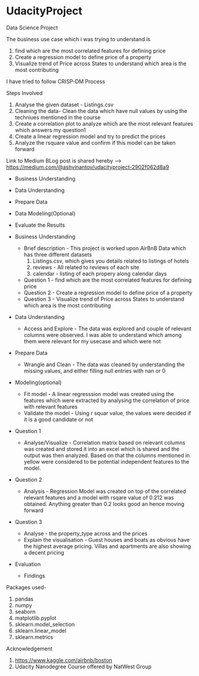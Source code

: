 # UdacityProject
Data Science Project



The business use case which i was trying to understand is

1. find which are the most correlated features for defining price
2. Create a regression model to define price of a property
3. Visualize trend of Price across States to understand which area is the most contributing

I have tried to follow CRISP-DM Process

Steps Involved
1. Analyse the given dataset - Listings.csv
2. Cleaning the data- Clean the data which have null values by using the techniues mentioned in the course
3. Create a correlation plot to analyze which are the most relevant features which answers my question1
4. Create a linear regression model and try to predict the prices
5. Analyze the rsquare value and confirm if this model can be taken forward

Link to Medium BLog post is shared hereby --> https://medium.com/@ashvinantov/udacityproject-2902f062d8a9

* Business Understanding
* Data Understanding
* Prepare Data
* Data Modeling(Optional)
* Evaluate the Results



* Business Understanding
    - Brief description - This project is worked upon AirBnB Data which has three different datasets
        1. Listings.csv, which gives you details related to listings of hotels
        2. reviews - All related to reviews of each site
        3. calendar - listing of each propery along calendar days
    - Question 1 - find which are the most correlated features for defining price
    - Question 2 - Create a regression model to define price of a property
    - Question 3 - Visualize trend of Price across States to understand which area is the most contributing
* Data Understanding
    - Access and Explore - The data was explored and couple of relevant columns were observed. I was able to understand which among them were relevant for my usecase and which were not
* Prepare Data
    - Wrangle and Clean - The data was cleaned by understanding the missing values, and either filling null entries with nan or 0
* Modeling(optional)
    - Fit model - A linear regresssion model was created using the features which were extracted by analysing the correlation of price with relevant features
    - Validate the model - Using r squar value, the values were decided if it is a good candidate or not
* Question 1
    - Analyse/Visualize - Correlation matrix based on relevant columns was created and stored it into an excel which is shared and the output was then analyzed. Based on that the columns mentioned in yellow were considered to be potential independent features to the model.
* Question 2
    - Analysis - Regression Model was created on top of the correlated relevant features and a model with rsqare value of 0.212 was obtained. Anything greater than 0.2 looks good an hence moving forward
* Question 3
    - Analyse - the property_type across and the prices
    - Explain the visualisation - Guest houses and boats as obvious have the highest average pricing.
                                   Villas and apartments are also showing a decent pricing  
* Evaluation
    - Findings


Packages used-
1. pandas
2. numpy
3. seaborn
4. matplotlib.pyplot
5. sklearn.model_selection
6. sklearn.linear_model
7. sklearn.metrics

Acknowledgement
1. https://www.kaggle.com/airbnb/boston
2. Udacity Nanodegree Course offered by NatWest Group

